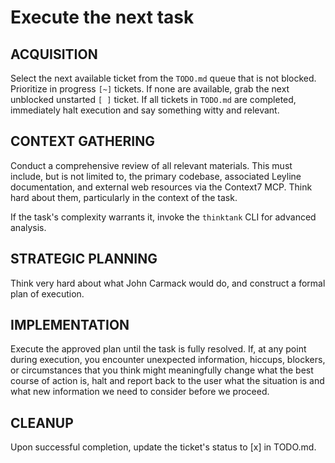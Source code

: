 # Execute the next task

## ACQUISITION

Select the next available ticket from the `TODO.md` queue that is not blocked. Prioritize in progress `[~]` tickets. If none are available, grab the next unblocked unstarted `[ ]` ticket. If all tickets in `TODO.md` are completed, immediately halt execution and say something witty and relevant.

## CONTEXT GATHERING

Conduct a comprehensive review of all relevant materials. This must include, but is not limited to, the primary codebase, associated Leyline documentation, and external web resources via the Context7 MCP. Think hard about them, particularly in the context of the task.

If the task's complexity warrants it, invoke the `thinktank` CLI for advanced analysis.

## STRATEGIC PLANNING

Think very hard about what John Carmack would do, and construct a formal plan of execution.

## IMPLEMENTATION

Execute the approved plan until the task is fully resolved. If, at any point during execution, you encounter unexpected information, hiccups, blockers, or circumstances that you think might meaningfully change what the best course of action is, halt and report back to the user what the situation is and what new information we need to consider before we proceed.

## CLEANUP

Upon successful completion, update the ticket's status to [x] in TODO.md.
